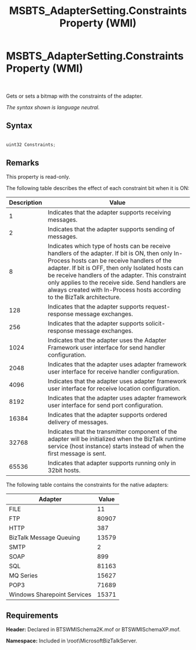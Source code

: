 ﻿---
title: MSBTS_AdapterSetting.Constraints Property (WMI)
TOCTitle: MSBTS_AdapterSetting.Constraints Property (WMI)
ms:assetid: 13dc7518-34d3-4e67-abfa-dd7151cc1537
ms:mtpsurl: https://msdn.microsoft.com/en-us/library/Aa547628(v=BTS.80)
ms:contentKeyID: 51526355
ms.date: 08/30/2017
mtps_version: v=BTS.80
---

# MSBTS\_AdapterSetting.Constraints Property (WMI)

 

Gets or sets a bitmap with the constraints of the adapter.

*The syntax shown is language neutral.*

## Syntax

```C#
  
uint32 Constraints;  
```

## Remarks

This property is read-only.

The following table describes the effect of each constraint bit when it is ON:

<table>
<thead>
<tr class="header">
<th>Description</th>
<th>Value</th>
</tr>
</thead>
<tbody>
<tr class="odd">
<td>1</td>
<td>Indicates that the adapter supports receiving messages.</td>
</tr>
<tr class="even">
<td>2</td>
<td>Indicates that the adapter supports sending of messages.</td>
</tr>
<tr class="odd">
<td>8</td>
<td>Indicates which type of hosts can be receive handlers of the adapter. If bit is ON, then only In-Process hosts can be receive handlers of the adapter. If bit is OFF, then only Isolated hosts can be receive handlers of the adapter. This constraint only applies to the receive side. Send handlers are always created with In-Process hosts according to the BizTalk architecture.</td>
</tr>
<tr class="even">
<td>128</td>
<td>Indicates that the adapter supports request-response message exchanges.</td>
</tr>
<tr class="odd">
<td>256</td>
<td>Indicates that the adapter supports solicit-response message exchanges.</td>
</tr>
<tr class="even">
<td>1024</td>
<td>Indicates that the adapter uses the Adapter Framework user interface for send handler configuration.</td>
</tr>
<tr class="odd">
<td>2048</td>
<td>Indicates that the adapter uses adapter framework user interface for receive handler configuration.</td>
</tr>
<tr class="even">
<td>4096</td>
<td>Indicates that the adapter uses adapter framework user interface for receive location configuration.</td>
</tr>
<tr class="odd">
<td>8192</td>
<td>Indicates that the adapter uses adapter framework user interface for send port configuration.</td>
</tr>
<tr class="even">
<td>16384</td>
<td>Indicates that the adapter supports ordered delivery of messages.</td>
</tr>
<tr class="odd">
<td>32768</td>
<td>Indicates that the transmitter component of the adapter will be initialized when the BizTalk runtime service (host instance) starts instead of when the first message is sent.</td>
</tr>
<tr class="even">
<td>65536</td>
<td>Indicates that adapter supports running only in 32bit hosts.</td>
</tr>
</tbody>
</table>


The following table contains the constraints for the native adapters:

<table>
<thead>
<tr class="header">
<th>Adapter</th>
<th>Value</th>
</tr>
</thead>
<tbody>
<tr class="odd">
<td>FILE</td>
<td>11</td>
</tr>
<tr class="even">
<td>FTP</td>
<td>80907</td>
</tr>
<tr class="odd">
<td>HTTP</td>
<td>387</td>
</tr>
<tr class="even">
<td>BizTalk Message Queuing</td>
<td>13579</td>
</tr>
<tr class="odd">
<td>SMTP</td>
<td>2</td>
</tr>
<tr class="even">
<td>SOAP</td>
<td>899</td>
</tr>
<tr class="odd">
<td>SQL</td>
<td>81163</td>
</tr>
<tr class="even">
<td>MQ Series</td>
<td>15627</td>
</tr>
<tr class="odd">
<td>POP3</td>
<td>71689</td>
</tr>
<tr class="even">
<td>Windows Sharepoint Services</td>
<td>15371</td>
</tr>
</tbody>
</table>


## Requirements

**Header:** Declared in BTSWMISchema2K.mof or BTSWMISchemaXP.mof.

**Namespace:** Included in \\root\\MicrosoftBizTalkServer.

